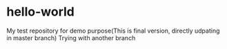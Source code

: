 # hello-world
My test repository for demo purpose(This is final version, directly udpating in master branch)
Trying with another branch
